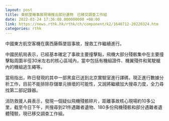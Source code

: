 ```yaml
---
layout: post
title: 東航墜機事故現場搜出部分遺物　已移交調查工作組
date: 2022-03-24 17:36:08.000000000 +08:00
link: https://news.rthk.hk/rthk/ch/component/k2/1640712-20220324.htm
categories: rthk
---
```


中國東方航空客機在廣西藤縣墜毀事故，搜救工作繼續進行。

中國民航局表示，已經基本確定了事故主要撞擊點，飛機大部分殘骸集中在主要撞擊點周圍半徑30米左右的核心區域內，當中包括有機組證件、機翼殘件和駕駛艙內的機組逃生繩等。

當局指出，昨日發現的其中一部黑盒已送到北京實驗室進行譯碼，現正進行數據分析工作，目前不能排除存儲單元損壞的可能性，又說將繼續加大搜尋力度，全力尋找第二部記錄器。

消防救援人員表示，發現一個疑似飛機殘骸碎片，距離事故核心現場約10多公里，截至今日下午，共搜尋到21件遇難者遺物、180多份飛機殘骸和部分遇難者遺體殘駭，現已移交調查工作組。
